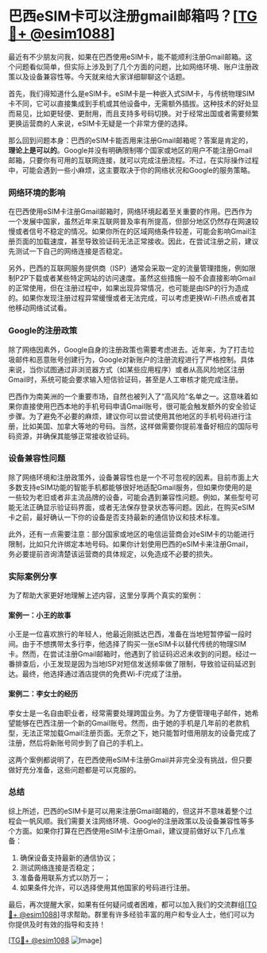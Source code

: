 # 巴西eSIM卡可以注册gmail邮箱吗？[[TG💪+ @esim1088](https://t.me/s/esim1088)]

最近有不少朋友问我，如果在巴西使用eSIM卡，能不能顺利注册Gmail邮箱。这个问题看似简单，但实际上涉及到了几个方面的问题，比如网络环境、账户注册政策以及设备兼容性等。今天就来给大家详细聊聊这个话题。

首先，我们得知道什么是eSIM卡。eSIM卡是一种嵌入式SIM卡，与传统物理SIM卡不同，它可以直接集成到手机或其他设备中，无需额外插拔。这种技术的好处显而易见，比如更轻便、更耐用，而且支持多号码切换。对于经常出国或者需要频繁更换运营商的人来说，eSIM卡无疑是一个非常方便的选择。

那么回到问题本身：巴西的eSIM卡能否用来注册Gmail邮箱呢？答案是肯定的，**理论上是可以的**。Google并没有明确限制哪个国家或地区的用户不能注册Gmail邮箱，只要你有可用的互联网连接，就可以完成注册流程。不过，在实际操作过程中，可能会遇到一些小麻烦，这主要取决于你的网络状况和Google的服务策略。

### 网络环境的影响

在巴西使用eSIM卡注册Gmail邮箱时，网络环境起着至关重要的作用。巴西作为一个发展中国家，虽然近年来互联网普及率有所提高，但部分地区仍然存在网速较慢或者信号不稳定的情况。如果你所在的区域网络条件较差，可能会影响Gmail注册页面的加载速度，甚至导致验证码无法正常接收。因此，在尝试注册之前，建议先测试一下自己的网络连接是否稳定。

另外，巴西的互联网服务提供商（ISP）通常会采取一定的流量管理措施，例如限制P2P下载或者某些特定网站的访问速度。虽然这些措施一般不会直接影响Gmail的正常使用，但在注册过程中，如果出现异常情况，也可能是由ISP的行为造成的。如果你发现注册过程异常缓慢或者无法完成，可以考虑更换Wi-Fi热点或者其他移动网络试试看。

### Google的注册政策

除了网络因素外，Google自身的注册政策也需要考虑进去。近年来，为了打击垃圾邮件和恶意账号创建行为，Google对新账户的注册流程进行了严格控制。具体来说，当你试图通过非浏览器方式（如某些应用程序）或者从高风险地区注册Gmail时，系统可能会要求输入短信验证码，甚至是人工审核才能完成注册。

巴西作为南美洲的一个重要市场，自然也被列入了“高风险”名单之一。这意味着如果你直接使用巴西本地的手机号码申请Gmail账号，很可能会触发额外的安全验证步骤。为了避免不必要的麻烦，建议你可以尝试使用其他地区的手机号码进行注册，比如美国、加拿大等地的号码。当然，这样做需要你提前准备好相应的国际号码资源，并确保其能够正常接收验证码。

### 设备兼容性问题

除了网络环境和注册政策外，设备兼容性也是一个不可忽视的因素。目前市面上大多数支持eSIM功能的智能手机都能够很好地适配Gmail服务，但如果你使用的是一些较为老旧或者非主流品牌的设备，可能会遇到兼容性问题。例如，某些型号可能无法正确显示验证码界面，或者无法保存登录状态等问题。因此，在购买eSIM卡之前，最好确认一下你的设备是否支持最新的通信协议和技术标准。

此外，还有一点需要注意：部分国家或地区的电信运营商会对eSIM卡的功能进行限制，比如只允许绑定本地号码。如果你计划使用巴西的eSIM卡来注册Gmail，务必要提前咨询清楚该运营商的具体规定，以免造成不必要的损失。

### 实际案例分享

为了帮助大家更好地理解上述内容，这里分享两个真实的案例：

#### 案例一：小王的故事

小王是一位喜欢旅行的年轻人，他最近刚抵达巴西，准备在当地短暂停留一段时间。由于不想携带太多行李，他选择了购买一张eSIM卡以替代传统的物理SIM卡。然而，在尝试注册Gmail邮箱时，他遇到了验证码迟迟未收到的问题。经过一番排查后，小王发现是因为当地ISP对短信发送频率做了限制，导致验证码延迟到达。最终，他选择通过酒店提供的免费Wi-Fi完成了注册。

#### 案例二：李女士的经历

李女士是一名自由职业者，经常需要处理跨国业务。为了方便管理电子邮件，她希望能够在巴西注册一个新的Gmail账号。然而，由于她的手机是几年前的老款机型，无法正常加载Gmail注册页面。无奈之下，她只能暂时借用朋友的设备完成了注册，然后将新账号同步到了自己的手机上。

这两个案例都说明了，在巴西使用eSIM卡注册Gmail并非完全没有挑战，但只要做好充分准备，这些问题都是可以克服的。

### 总结

综上所述，巴西的eSIM卡是可以用来注册Gmail邮箱的，但这并不意味着整个过程会一帆风顺。我们需要关注网络环境、Google的注册政策以及设备兼容性等多个方面。如果你打算在巴西使用eSIM卡注册Gmail，建议提前做好以下几点准备：

1. 确保设备支持最新的通信协议；
2. 测试网络连接是否稳定；
3. 准备备用联系方式以防万一；
4. 如果条件允许，可以选择使用其他国家的号码进行注册。

最后，再次提醒大家，如果有任何疑问或者困难，都可以加入我们的交流群组[[TG💪+ @esim1088](https://t.me/s/esim1088)]寻求帮助。群里有许多经验丰富的用户和专业人士，他们可以为你提供及时有效的指导和支持！

[[TG💪+ @esim1088](https://t.me/s/esim1088) ![Image](https://i.postimg.cc/4NQfJmqS/Snipaste-2025-05-13-00-14-12.png)]